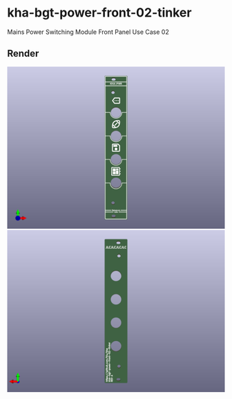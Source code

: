 # kha-bgt-power-front-02-tinker

Mains Power Switching Module Front Panel Use Case 02

## Render

<img src="kha-bgt-power-front-02-tinker-render-front.png" width="800"/>

<img src="kha-bgt-power-front-02-tinker-render-back.png" width="800"/>
